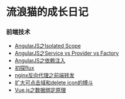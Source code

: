 # 流浪猫的成长日记

### 前端技术

 - [AngularJS之Isolated Scope][1]
 - [AngularJS之Service vs Provider vs Factory][2]
 - [AngularJS之依赖注入][3]
 - [初探flux][4]
 - [nginx反向代理之前端转发][5]
 - [扩大可点击域和delete icon的搏斗][6]
 - [Vue.js之数据绑定原理][7]


  [1]: https://github.com/superpig/blog/blob/master/201609/01.md
  [2]: https://github.com/superpig/blog/blob/master/201608/02.md
  [3]: https://github.com/superpig/blog/blob/master/201608/01.md
  [4]: https://github.com/superpig/blog/blob/master/201603/01.md
  [5]: https://github.com/superpig/blog/blob/master/201602/01.md
  [6]: https://github.com/superpig/blog/blob/master/201601/01.md
  [7]: https://github.com/superpig/blog/blob/master/201601/02.md
